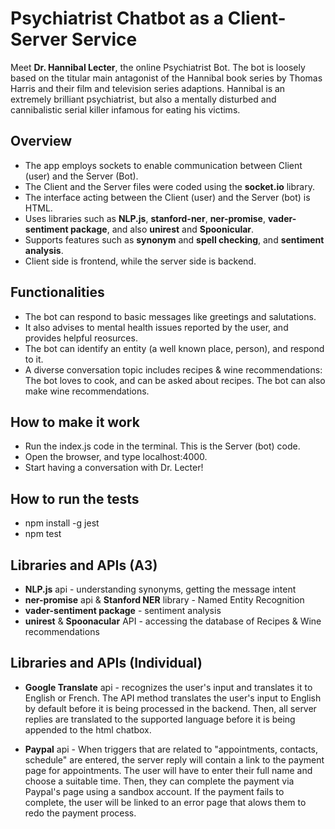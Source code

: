 # Psychiatrist Chatbot as a Client-Server Service
Meet **Dr. Hannibal Lecter**, the online Psychiatrist Bot.
The bot is loosely based on the titular main antagonist of the Hannibal book series by Thomas Harris and their film and television series adaptions.
Hannibal is an extremely brilliant psychiatrist, but also a mentally disturbed and cannibalistic serial killer infamous for eating his victims.

## Overview
- The app employs sockets to enable communication between Client (user) and the Server (Bot).
- The Client and the Server files were coded using the **socket.io** library.
- The interface acting between the Client (user) and the Server (bot) is HTML.
- Uses libraries such as **NLP.js**, **stanford-ner**, **ner-promise**, **vader-sentiment package**, and also **unirest** and **Spoonicular**.
- Supports features such as **synonym** and **spell checking**, and **sentiment analysis**. 
- Client side is frontend, while the server side is backend.

## Functionalities
- The bot can respond to basic messages like greetings and salutations.
- It also advises to mental health issues reported by the user, and provides helpful reosurces.
- The bot can identify an entity (a well known place, person), and respond to it.
- A diverse conversation topic includes recipes & wine recommendations: The bot loves to cook, and can be asked about recipes. The bot can also make wine recommendations.

## How to make it work
- Run the index.js code in the terminal. This is the Server (bot) code.
- Open the browser, and type localhost:4000.
- Start having a conversation with Dr. Lecter!

## How to run the tests
- npm install -g jest
- npm test 

## Libraries and APIs (A3)
- **NLP.js** api - understanding synonyms, getting the message intent
- **ner-promise** api & **Stanford NER** library - Named Entity Recognition
- **vader-sentiment package** - sentiment analysis
- **unirest** & **Spoonacular** API - accessing the database of Recipes & Wine recommendations

## Libraries and APIs (Individual)
- **Google Translate** api - recognizes the user's input and translates it to English or French. The API method translates the user's input to English by default before it is being processed in the backend. Then, all server replies are translated to the supported language before it is being appended to the html chatbox.

- **Paypal** api - When triggers that are related to "appointments, contacts, schedule" are entered, the server reply will contain a link to the payment page for appointments. The user will have to enter their full name and choose a suitable time. Then, they can complete the payment via Paypal's page using a sandbox account. If the payment fails to complete, the user will be linked to an error page that alows them to redo the payment process.

